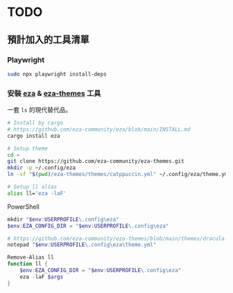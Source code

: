 # TODO

## 預計加入的工具清單

### Playwright

```sh
sudo npx playwright install-deps
```

### 安裝 [eza](https://github.com/eza-community/eza) & [eza-themes](https://github.com/eza-community/eza-themes) 工具

一套 `ls` 的現代替代品。

```sh
# Install by cargo
# https://github.com/eza-community/eza/blob/main/INSTALL.md
cargo install eza

# Setup theme
cd ~
git clone https://github.com/eza-community/eza-themes.git
mkdir -p ~/.config/eza
ln -sf "$(pwd)/eza-themes/themes/catppuccin.yml" ~/.config/eza/theme.yml

# Setup ll alias
alias ll='eza -laF'
```

PowerShell

```ps1
mkdir "$env:USERPROFILE\.config\eza"
$env:EZA_CONFIG_DIR = "$env:USERPROFILE\.config\eza"

# https://github.com/eza-community/eza-themes/blob/main/themes/dracula.yml
notepad "$env:USERPROFILE\.config\eza\theme.yml"

Remove-Alias ll
function ll {
    $env:EZA_CONFIG_DIR = "$env:USERPROFILE\.config\eza"
    eza -laF $args
}
```
